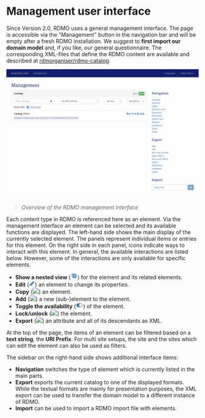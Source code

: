 # Management user interface

Since Version 2.0, RDMO uses a general management interface. The page is accessible via the "Management" button in the navigation bar and will be empty after a fresh RDMO installation. We suggest to **first import our domain model** and, if you like, our general questionnaire. The corresponding XML-files that define the RDMO content are available and described at [rdmorganiser/rdmo-catalog](https://github.com/rdmorganiser/rdmo-catalog#rdmo-catalog).

![](../_static/img/screens/management.png)
> *Overview of the RDMO management interface*

Each content type in RDMO is referenced here as an element. Via the management interface an element can be selected and its available functions are displayed. The left-hand side shows the main display of the currently selected element. The panels represent individual items or entries for this element. On the right side in each panel, icons indicate ways to interact with this element. In general, the available interactions are listed below. However, some of the interactions are only available for specific elements.

* **Show a nested view** (![](../_static/img/icons/nested.png)) for the element and its related elements.
* **Edit** (![](../_static/img/icons/edit.png)) an element to change its properties.
* **Copy** (![](../_static/img/icons/copy.png)) an element.
* **Add** (![](../_static/img/icons/add.png)) a new (sub-)element to the element.
* **Toggle the availability** (![](../_static/img/icons/available.png)) of the element.
* **Lock/unlock** (![](../_static/img/icons/add.png)) the element.
* **Export** (![](../_static/img/icons/export.png)) an attribute and all of its descendants as XML.

At the top of the page, the items of an element can be filtered based on a **text string**, the **URI Prefix**. For multi site setups, the site and the sites which can edit the element can also be used as filters.

The sidebar on the right-hand side shows additional interface items:

* **Navigation** switches the type of element which is currently listed in the main parts.
* **Export** exports the current catalog to one of the displayed formats. While the textual formats are mainly for presentation purposes, the XML export can be used to transfer the domain model to a different instance of RDMO.
* **Import** can be used to import a RDMO import file with elements.
